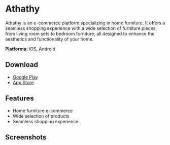 # Athathy

Athathy is an e-commerce platform specializing in home furniture. It offers a seamless shopping experience with a wide selection of furniture pieces, from living room sets to bedroom furniture, all designed to enhance the aesthetics and functionality of your home.

**Platforms:** iOS, Android

## Download

- [Google Play](https://play.google.com/store/apps/details?id=com.aait.flutter.athathy&pli=1)
- [App Store](https://apps.apple.com/us/app/%D8%A7%D8%AB%D8%A7%D8%AB%D9%8A/id6677037034)

## Features

- Home furniture e-commerce
- Wide selection of products
- Seamless shopping experience

## Screenshots

<!-- Add screenshots here -->
